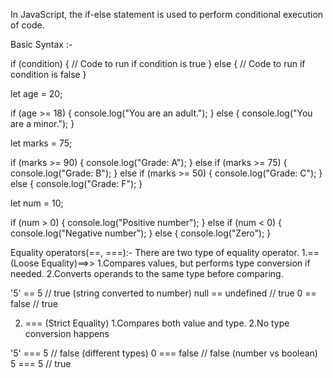 In JavaScript, the if-else statement is used to perform conditional execution of code.

Basic Syntax :-

if (condition) {
// Code to run if condition is true
} else {
// Code to run if condition is false
}

let age = 20;

if (age >= 18) {
console.log("You are an adult.");
} else {
console.log("You are a minor.");
}

let marks = 75;

if (marks >= 90) {
console.log("Grade: A");
} else if (marks >= 75) {
console.log("Grade: B");
} else if (marks >= 50) {
console.log("Grade: C");
} else {
console.log("Grade: F");
}

let num = 10;

if (num > 0) {
console.log("Positive number");
} else if (num < 0) {
console.log("Negative number");
} else {
console.log("Zero");
}

Equality operators(==, ===):- There are two type of equality operator.
1.== (Loose Equality)==>>
1.Compares values, but performs type conversion if needed.
2.Converts operands to the same type before comparing.

'5' == 5 // true (string converted to number)
null == undefined // true
0 == false // true

2. === (Strict Equality)
   1.Compares both value and type.
   2.No type conversion happens

'5' === 5 // false (different types)
0 === false // false (number vs boolean)
5 === 5 // true
